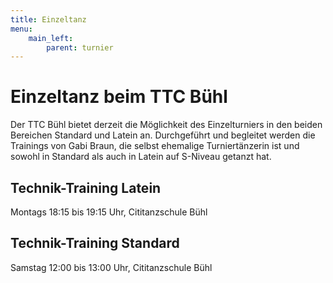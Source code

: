 ```yaml
---
title: Einzeltanz
menu: 
    main_left:
        parent: turnier
---
```


# Einzeltanz beim TTC Bühl

Der TTC Bühl bietet derzeit die Möglichkeit des Einzelturniers in den beiden Bereichen Standard und Latein an. Durchgeführt und begleitet werden die Trainings von Gabi Braun, die selbst ehemalige Turniertänzerin ist und sowohl in Standard als auch in Latein auf S-Niveau getanzt hat.

## Technik-Training Latein

Montags 18:15 bis 19:15 Uhr, Cititanzschule Bühl

## Technik-Training Standard

Samstag 12:00 bis 13:00 Uhr, Cititanzschule Bühl